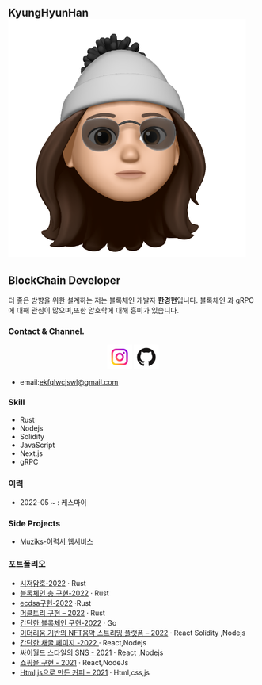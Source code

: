 ## KyungHyunHan ![메인](/img/minipro.png)

## BlockChain Developer

더 좋은 방향을 위한 설계하는 저는 블록체인 개발자 **한경현**입니다.
블록체인 과 gRPC에 대해 관심이 많으며,또한 암호학에 대해 흥미가 있습니다.

### **Contact & Channel.**

<center><div  text-align= "center"><a href="https://www.instagram.com/hyun__dev/"><img src="/img/ins.png" alt="이미지 설명" style="display: inline-block; width: 50px;"></a>
<a href="https://github.com/kyunghyunHan"><img src="/img/깃호브.png"  alt="이미지 설명" style="display: inline-block; width: 50px;"></a></div></center>

- email:ekfqlwcjswl@gmail.com

### **Skill**

- Rust
- Nodejs
- Solidity
- JavaScript
- Next.js
- gRPC

### **이력**

- 2022-05 ~ : 케스마이

### **Side Projects**

- [Muziks-이력서 웹서비스](https://muziks.ml/)

### **포트폴리오**

- [시저암호-2022][10] · Rust
- [블록체인 총 구현-2022][9] · Rust
- [ecdsa구현-2022][8] ·Rust
- [머클트리 구현 – 2022][7] · Rust
- [간단한 블록체인 구현-2022][6] · Go
- [이더리움 기반의 NFT음악 스트리밍 플랫폼 – 2022][5] · React Solidity ,Nodejs
- [간단한 채굴 페이지 -2022 ][4] · React,Nodejs
- [싸이월드 스타일의 SNS - 2021][3] · React ,Nodejs
- [쇼핑몰 구현 - 2021][2] · React,NodeJs
- [Html,js으로 만든 커피 – 2021][1] · Html,css,js

[1]: https://github.com/kyunghyunHan/projectspace
[2]: https://github.com/3eteam/3eteamproject
[3]: https://github.com/pl2hteam/pl2hproject
[4]: https://github.com/MiMigibletss/MIMI
[5]: https://github.com/TeamConst/const
[6]: https://github.com/kyunghyunHan/blockchain
[7]: https://github.com/kyunghyunHan/Merkle_Tree
[8]: https://github.com/kyunghyunHan/ecdsa
[9]: https://github.com/kyunghyunHan/Block_Chain
[10]: https://github.com/kyunghyunHan/Caesar_Cipher
